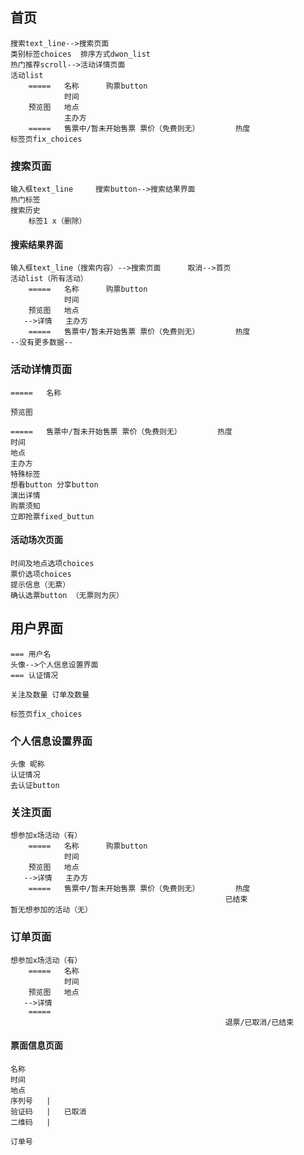 ## 首页
    搜索text_line-->搜索页面
    类别标签choices  排序方式dwon_list
    热门推荐scroll-->活动详情页面
    活动list
        =====   名称      购票button
                时间
        预览图   地点
                主办方
        =====   售票中/暂未开始售票 票价（免费则无）        热度
    标签页fix_choices

### 搜索页面
    输入框text_line     搜索button-->搜索结果界面
    热门标签
    搜索历史
        标签1 x（删除）

#### 搜索结果界面
    输入框text_line（搜索内容）-->搜索页面      取消-->首页
    活动list（所有活动）
        =====   名称      购票button
                时间
        预览图   地点
       -->详情   主办方
        =====   售票中/暂未开始售票 票价（免费则无）        热度
    --没有更多数据--

### 活动详情页面
    =====   名称
            
    预览图   
            
    =====   售票中/暂未开始售票 票价（免费则无）        热度
    时间
    地点
    主办方
    特殊标签
    想看button 分享button
    演出详情
    购票须知
    立即抢票fixed_buttun

#### 活动场次页面
    时间及地点选项choices
    票价选项choices
    提示信息（无票）
    确认选票button （无票则为灰）

## 用户界面
    === 用户名
    头像-->个人信息设置界面
    === 认证情况
    
    关注及数量 订单及数量

    标签页fix_choices

### 个人信息设置界面
    头像 昵称
    认证情况
    去认证button

### 关注页面
    想参加x场活动（有）
        =====   名称      购票button
                时间
        预览图   地点
       -->详情   主办方
        =====   售票中/暂未开始售票 票价（免费则无）        热度
                                                    已结束
    暂无想参加的活动（无）

### 订单页面
    想参加x场活动（有）
        =====   名称
                时间
        预览图   地点
       -->详情
        =====
                                                    退票/已取消/已结束

#### 票面信息页面
    名称
    时间
    地点
    序列号   |
    验证码   |   已取消
    二维码   |
    
    订单号

